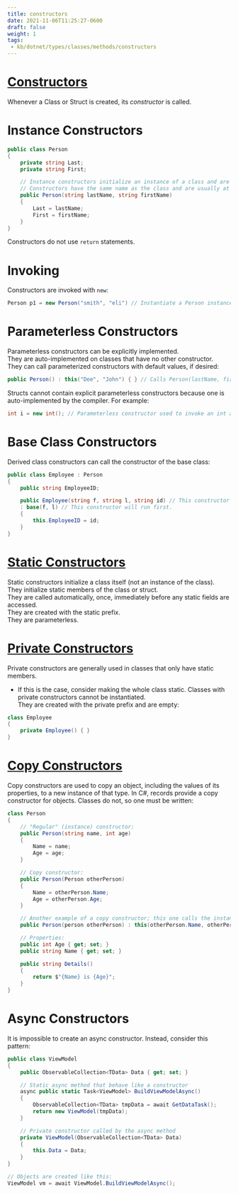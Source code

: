 ```yaml
---
title: constructors
date: 2021-11-06T11:25:27-0600
draft: false
weight: 1
tags:
 - kb/dotnet/types/classes/methods/constructors
---
```


# [Constructors](https://docs.microsoft.com/en-us/dotnet/csharp/programming-guide/classes-and-structs/constructors)
Whenever a Class or Struct is created, its *constructor* is called.

# Instance Constructors
```cs
public class Person 
{
    private string Last;
    private string First;

    // Instance constructors initialize an instance of a class and are not inherited in derived classes.
    // Constructors have the same name as the class and are usually at the bottom of the class:
    public Person(string lastName, string firstName) 
    {
        Last = lastName;
        First = firstName;
    }
}
```

Constructors do not use `return` statements.

# Invoking
Constructors are invoked with `new`:
```cs
Person p1 = new Person("smith", "eli") // Instantiate a Person instance.
```

# Parameterless Constructors
Parameterless constructors can be explicitly implemented.  
They are auto-implemented on classes that have no other constructor.  
They can call parameterized constructors with default values, if desired:  
```cs
public Person() : this("Doe", "John") { } // Calls Person(lastName, firstName)
```

Structs cannot contain explicit parameterless constructors because one is auto-implemented by the compiler. For example:
```cs
int i = new int(); // Parameterless constructor used to invoke an int and initialize it to its default value.
```

# Base Class Constructors
Derived class constructors can call the constructor of the base class:
```cs
public class Employee : Person 
{
    public string EmployeeID;

    public Employee(string f, string l, string id) // This constructor will run second.
    : base(f, l) // This constructor will run first.
    {
        this.EmployeeID = id;
    }
}
```

# [Static Constructors](https://docs.microsoft.com/en-us/dotnet/csharp/programming-guide/classes-and-structs/static-constructors)
Static constructors initialize a class itself (not an instance of the class).  
They initialize static members of the class or struct.  
They are called automatically, once, immediately before any static fields are accessed.  
They are created with the static prefix.  
They are parameterless.  

# [Private Constructors](https://docs.microsoft.com/en-us/dotnet/csharp/programming-guide/classes-and-structs/private-constructors)
Private constructors are generally used in classes that only have static members.  
- If this is the case, consider making the whole class static.
Classes with private constructors cannot be instantiated.  
They are created with the private prefix and are empty:
```cs
class Employee 
{
    private Employee() { }
}
```

# [Copy Constructors](https://docs.microsoft.com/en-us/dotnet/csharp/programming-guide/classes-and-structs/how-to-write-a-copy-constructor)
Copy constructors are used to copy an object, including the values of its properties, to a new instance of that type.
In C#, records provide a copy constructor for objects. Classes do not, so one must be written:
```cs
class Person 
{
    // "Regular" (instance) constructor:
    public Person(string name, int age) 
    {
        Name = name;
        Age = age;
    }

    // Copy constructor:
    public Person(Person otherPerson) 
    {
        Name = otherPerson.Name;
        Age = otherPerson.Age;
    }

    // Another example of a copy constructor; this one calls the instance constructor to copy the object:
    public Person(person otherPerson) : this(otherPerson.Name, otherPerson.Age) { }

    // Properties:
    public int Age { get; set; }
    public string Name { get; set; }

    public string Details() 
    {
        return $"{Name} is {Age}";
    }
}
```

# Async Constructors
It is impossible to create an async constructor. Instead, consider this pattern:
```cs
public class ViewModel
{
    public ObservableCollection<TData> Data { get; set; }

    // Static async method that behave like a constructor
    async public static Task<ViewModel> BuildViewModelAsync()
    {
        ObservableCollection<TData> tmpData = await GetDataTask();
        return new ViewModel(tmpData);
    }

    // Private constructor called by the async method
    private ViewModel(ObservableCollection<TData> Data)
    {
        this.Data = Data;
    }
}

// Objects are created like this:
ViewModel vm = await ViewModel.BuildViewModelAsync();
```
